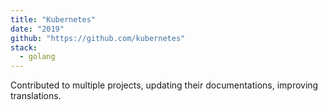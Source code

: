 ```yaml
---
title: "Kubernetes"
date: "2019"
github: "https://github.com/kubernetes"
stack:
  - golang
---
```


Contributed to multiple projects, updating their documentations, improving translations.
